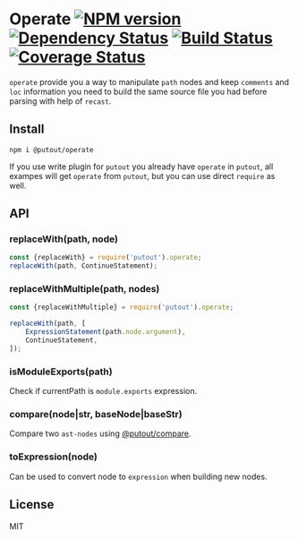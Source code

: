 # Operate [![NPM version][NPMIMGURL]][NPMURL] [![Dependency Status][DependencyStatusIMGURL]][DependencyStatusURL] [![Build Status][BuildStatusIMGURL]][BuildStatusURL] [![Coverage Status][CoverageIMGURL]][CoverageURL]

[NPMIMGURL]:                https://img.shields.io/npm/v/putout.svg?style=flat&longCache=true
[BuildStatusIMGURL]:        https://img.shields.io/travis/coderaiser/putout/master.svg?style=flat&longCache=true
[DependencyStatusIMGURL]:   https://david-dm.org/coderaiser/putout.svg?path=packages/putout
[NPMURL]:                   https://npmjs.org/package/putout "npm"
[BuildStatusURL]:           https://travis-ci.org/coderaiser/putout  "Build Status"
[DependencyStatusURL]:      https://david-dm.org/coderaiser/putout?path=packages/operate "Dependency Status"

[CoverageURL]:              https://coveralls.io/github/coderaiser/putout?branch=master
[CoverageIMGURL]:           https://coveralls.io/repos/coderaiser/putout/badge.svg?branch=master&service=github

`operate` provide you a way to manipulate `path` nodes and keep `comments` and `loc` information you need
to build the same source file you had before parsing with help of `recast`.

## Install

```
npm i @putout/operate
```

If you use write plugin for `putout` you already have `operate` in `putout`, all exampes will get `operate` from `putout`, but you can use direct `require` as well.

## API
### replaceWith(path, node)

```js
const {replaceWith} = require('putout').operate;
replaceWith(path, ContinueStatement);
```

### replaceWithMultiple(path, nodes)

```js
const {replaceWithMultiple} = require('putout').operate;

replaceWith(path, [
    ExpressionStatement(path.node.argument),
    ContinueStatement,
]);
```

### isModuleExports(path)

Check if currentPath is `module.exports` expression.

### compare(node|str, baseNode|baseStr)

Compare two `ast-nodes` using [@putout/compare](https://github.com/coderaiser/putout/tree/master/packages/compare).

### toExpression(node)

Can be used to convert node to `expression` when building new nodes.

## License

MIT

